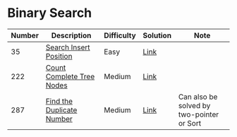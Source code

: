 # Binary Search
<div class="binary-search-table"></div>

Number | Description                           | Difficulty | Solution | Note
------- | ------------------------------------- | -------- |--------|--------
35 | [Search Insert Position](https://leetcode.com/problems/search-insert-position/) | Easy | [Link](https://leetcode.com/problems/search-insert-position/discuss/559909/C-binary-search-solution) |
222 | [Count Complete Tree Nodes](https://leetcode.com/problems/count-complete-tree-nodes/) | Medium | [Link](https://leetcode.com/problems/count-complete-tree-nodes/discuss/706008/C-binary-solution) |
287 | [Find the Duplicate Number](https://leetcode.com/problems/find-the-duplicate-number/) | Medium | [Link](https://leetcode.com/problems/find-the-duplicate-number/discuss/705952/C-solutions-(binary-search-and-sort)) | Can also be solved by two-pointer or Sort
<div class="binary-search"></div>
